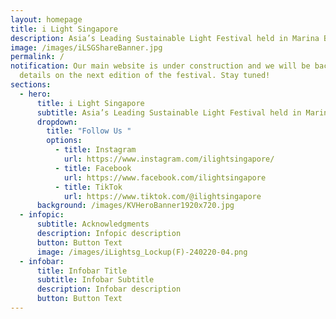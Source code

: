```yaml
---
layout: homepage
title: i Light Singapore
description: Asia’s Leading Sustainable Light Festival held in Marina Bay
image: /images/iLSGShareBanner.jpg
permalink: /
notification: Our main website is under construction and we will be back with
  details on the next edition of the festival. Stay tuned!
sections:
  - hero:
      title: i Light Singapore
      subtitle: Asia’s Leading Sustainable Light Festival held in Marina Bay
      dropdown:
        title: "Follow Us "
        options:
          - title: Instagram
            url: https://www.instagram.com/ilightsingapore/
          - title: Facebook
            url: https://www.facebook.com/ilightsingapore
          - title: TikTok
            url: https://www.tiktok.com/@ilightsingapore
      background: /images/KVHeroBanner1920x720.jpg
  - infopic:
      subtitle: Acknowledgments
      description: Infopic description
      button: Button Text
      image: /images/iLightsg_Lockup(F)-240220-04.png
  - infobar:
      title: Infobar Title
      subtitle: Infobar Subtitle
      description: Infobar description
      button: Button Text
---
```

